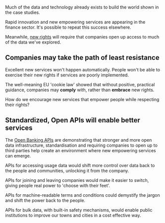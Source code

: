 Much of the data and technology already exists to build the world shown in the case studies.

Rapid innovation and new empowering services are appearing in the finance sector. It's possible to repeat this success elsewhere.


Meanwhile, [new rights](#) will require that companies open up access to much of the data we've explored.

## Companies may take the path of least resistance

Excellent new services won't happen automatically. People won't be able to exercise their new rights if services are poorly implemented.

The well-meaning EU 'cookie law' showed that without positive, practical guidance, companies may **comply** with, rather than **embrace** new rights.

How do we encourage new services that empower people while respecting their rights?

## Standardized, Open APIs will enable better services

The [Open Banking APIs](#) are demonstrating that stronger and more open data infrastructure, standardisation and requiring companies to open up to third parties help create an environment where new empowering services can emerge.

APIs for accessing usage data would shift more control over data back to the people and communities, unlocking it from the company.

APIs for joining and leaving companies would make it easier to switch, giving people real power to 'choose with their feet'.

APIs for machine-readable terms and conditions could demystify the jargon and shift the power back to the people.

APIs for bulk data, with built-in safety mechanisms, would enable public institutions to improve our towns and cities in a cost effective way.

